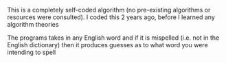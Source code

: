 This is a completely self-coded algorithm (no pre-existing algorithms or resources were consulted).
I coded this 2 years ago, before I learned any algorithm theories

The programs takes in any English word and if it is mispelled (i.e. not in the English dictionary) then it produces guesses as to what word you were intending to spell
